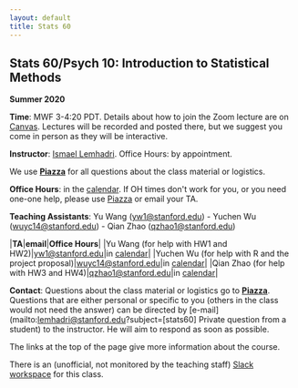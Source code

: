 ```yaml
---
layout: default
title: Stats 60 
---
```


## Stats 60/Psych 10: Introduction to Statistical Methods

**Summer 2020**

**Time**: MWF 3-4:20 PDT. Details about how to join the Zoom lecture are on [Canvas](https://canvas.stanford.edu). Lectures will be recorded and posted there, but we suggest you come in person as they will be interactive.

**Instructor**: [Ismael Lemhadri](https://ismael.lemhadri.org). Office Hours: by appointment.

We use **[Piazza](https://piazza.com/stanford/summer2020/stats60psych10stats160)** for all questions about the class material or logistics.


**Office Hours**: in the [calendar](../calendar).
If OH times don't work for you, or you need one-one help, please use [Piazza](https://piazza.com/stanford/summer2020/stats60psych10stats160) or email your TA.

**Teaching Assistants**: Yu Wang (yw1@stanford.edu) - Yuchen Wu (wuyc14@stanford.edu) - Qian Zhao (qzhao1@stanford.edu)

|**TA**|**email**|**Office Hours**|
|Yu Wang (for help with HW1 and HW2)|yw1@stanford.edu|in [calendar](../calendar)|
|Yuchen Wu (for help with R and the project proposal)|wuyc14@stanford.edu|in [calendar](../calendar)|
|Qian Zhao (for help with HW3 and HW4)|qzhao1@stanford.edu|in [calendar](../calendar)|

**Contact**: Questions about the class material or logistics go to **[Piazza](https://piazza.com/stanford/summer2020/stats60psych10stats160)**. Questions that are either personal or specific to you (others in the class would not need the answer) can be directed by [e-mail](mailto:lemhadri@stanford.edu?subject=[stats60] Private question from a student) to the instructor. He will aim to respond as soon as possible.

The links at the top of the page give more information about the course.

There is an (unofficial, not monitored by the teaching staff) [Slack workspace](https://join.slack.com/t/stats60-summer/shared_invite/zt-foavfw50-Ha3Cy6tw6J_hy41ooPYBOg) for this class.

